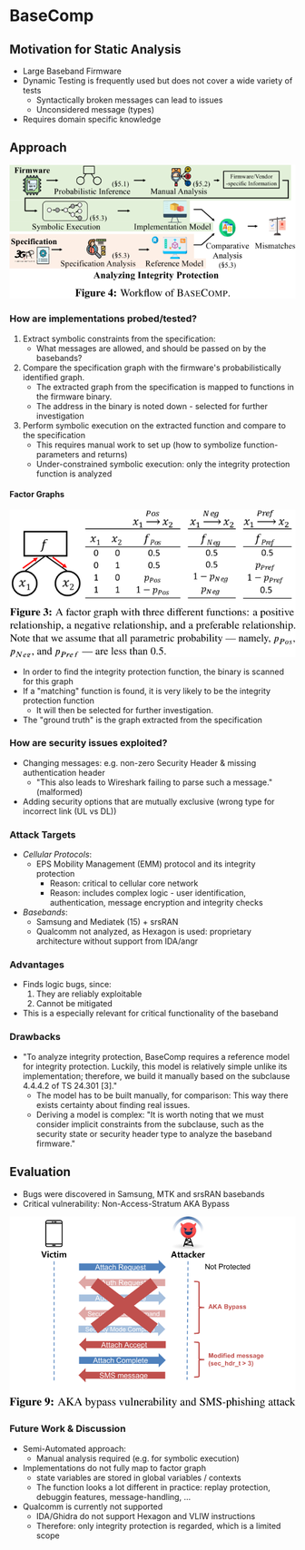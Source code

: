 # BaseComp

## Motivation for Static Analysis

- Large Baseband Firmware
- Dynamic Testing is frequently used but does not cover a wide variety of tests
    - Syntactically broken messages can lead to issues
    - Unconsidered message (types)
- Requires domain specific knowledge

## Approach

![BaseComp High-Level Approach](../../../assets/basecomp-approach.png)

### How are implementations probed/tested? 

1. Extract symbolic constraints from the specification:
    - What messages are allowed, and should be passed on by the basebands?
2. Compare the specification graph with the firmware's probabilistically identified graph.
    - The extracted graph from the specification is mapped to functions in the firmware binary.
    - The address in the binary is noted down - selected for further investigation
3. Perform symbolic execution on the extracted function and compare to the specification
    - This requires manual work to set up (how to symbolize function-parameters and returns)
    - Under-constrained symbolic execution: only the integrity protection function is analyzed

#### Factor Graphs

![BaseComp Factor Graph](../../../assets/basecomp-factor-graph.png)

- In order to find the integrity protection function, the binary is scanned for this graph
- If a "matching" function is found, it is very likely to be the integrity protection function
    - It will then be selected for further investigation.
- The "ground truth" is the graph extracted from the specification

### How are security issues exploited?

- Changing messages: e.g. non-zero Security Header & missing authentication header 
    - "This also leads to Wireshark failing to parse such a message." (malformed)
- Adding security options that are mutually exclusive (wrong type for incorrect link (UL vs DL))

### Attack Targets

- *Cellular Protocols*:
    - EPS Mobility Management (EMM) protocol and its integrity protection
        - Reason: critical to cellular core network
        - Reason: includes complex logic - user identification, authentication, message encryption and integrity checks 
- *Basebands*:
    - Samsung and Mediatek (15) + srsRAN
    - Qualcomm not analyzed, as Hexagon is used: proprietary architecture without support from IDA/angr

### Advantages

- Finds logic bugs, since:
    1. They are reliably exploitable
    2. Cannot be mitigated
- This is a especially relevant for critical functionality of the baseband

### Drawbacks

- "To analyze integrity protection, BaseComp requires a reference model for integrity protection. Luckily, this model is relatively simple unlike its implementation; therefore, we build it manually based on the subclause 4.4.4.2 of TS 24.301 [3]."
    - The model has to be built manually, for comparison: This way there exists certainty about finding real issues.
    - Deriving a model is complex: "It is worth noting that we must consider implicit constraints from the subclause, such as the security state or security header type to analyze the baseband firmware."

## Evaluation

- Bugs were discovered in Samsung, MTK and srsRAN basebands
- Critical vulnerability: Non-Access-Stratum AKA Bypass

![LTE AKA Bypass](../../../assets/basecomp-aka-bypass.png)

### Future Work & Discussion

- Semi-Automated approach:
    - Manual analysis required (e.g. for symbolic execution)
- Implementations do not fully map to factor graph
    - state variables are stored in global variables / contexts
    - The function looks a lot different in practice: replay protection, debuggin features, message-handling, ...
- Qualcomm is currently not supported 
    - IDA/Ghidra do not support Hexagon and VLIW instructions
    - Therefore: only integrity protection is regarded, which is a limited scope
